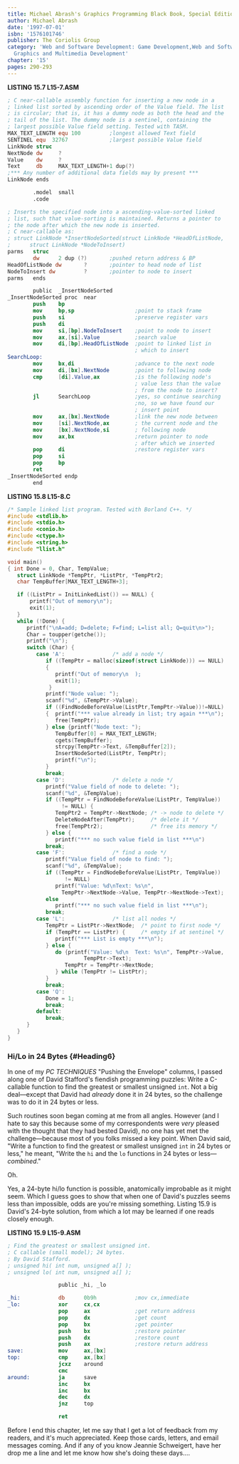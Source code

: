 ```yaml
---
title: Michael Abrash's Graphics Programming Black Book, Special Edition
author: Michael Abrash
date: '1997-07-01'
isbn: '1576101746'
publisher: The Coriolis Group
category: 'Web and Software Development: Game Development,Web and Software Development:
  Graphics and Multimedia Development'
chapter: '15'
pages: 290-293
---
```


**LISTING 15.7 L15-7.ASM**

```nasm
; C near-callable assembly function for inserting a new node in a
; linked list sorted by ascending order of the Value field. The list
; is circular; that is, it has a dummy node as both the head and the
; tail of the list. The dummy node is a sentinel, containing the
; largest possible Value field setting. Tested with TASM.
MAX_TEXT_LENGTH equ 100         ;longest allowed Text field
SENTINEL equ  32767             ;largest possible Value field
LinkNode struc
NextNode dw     ?
Value    dw     ?
Text     db     MAX_TEXT_LENGTH+1 dup(?)
;*** Any number of additional data fields may by present ***
LinkNode ends

        .model  small
        .code

; Inserts the specified node into a ascending-value-sorted linked
; list, such that value-sorting is maintained. Returns a pointer to
; the node after which the new node is inserted.
; C near-callable as:
; struct LinkNode *InsertNodeSorted(struct LinkNode *HeadOfListNode,
;      struct LinkNode *NodeToInsert)
parms   struc
        dw      2 dup (?)       ;pushed return address & BP
HeadOfListNode dw       ?       ;pointer to head node of list
NodeToInsert dw         ?       ;pointer to node to insert
parms   ends

        public  _InsertNodeSorted
_InsertNodeSorted proc  near
        push    bp
        mov     bp,sp                   ;point to stack frame
        push    si                      ;preserve register vars
        push    di
        mov     si,[bp].NodeToInsert    ;point to node to insert
        mov     ax,[si].Value           ;search value
        mov     di,[bp].HeadOfListNode  ;point to linked list in
                                        ; which to insert
SearchLoop:
        mov     bx,di                   ;advance to the next node
        mov     di,[bx].NextNode        ;point to following node
        cmp     [di].Value,ax           ;is the following node's
                                        ; value less than the value
                                        ; from the node to insert?
        jl      SearchLoop              ;yes, so continue searching
                                        ;no, so we have found our
                                        ; insert point
        mov     ax,[bx].NextNode        ;link the new node between
        mov     [si].NextNode,ax        ; the current node and the
        mov     [bx].NextNode,si        ; following node
        mov     ax,bx                   ;return pointer to node
                                        ; after which we inserted
        pop     di                      ;restore register vars
        pop     si
        pop     bp
        ret
_InsertNodeSorted endp
        end
```

**LISTING 15.8 L15-8.C**

```c
/* Sample linked list program. Tested with Borland C++. */
#include <stdlib.h>
#include <stdio.h>
#include <conio.h>
#include <ctype.h>
#include <string.h>
#include "llist.h"

void main()
{ int Done = 0, Char, TempValue;
   struct LinkNode *TempPtr, *ListPtr, *TempPtr2;
   char TempBuffer[MAX_TEXT_LENGTH+3];

   if ((ListPtr = InitLinkedList()) == NULL) {
       printf("Out of memory\n");
       exit(1);
   }
   while (!Done) {
      printf("\nA=add; D=delete; F=find; L=list all; Q=quit\n>");
      Char = toupper(getche());
      printf("\n");
      switch (Char) {
         case 'A':               /* add a node */
            if ((TempPtr = malloc(sizeof(struct LinkNode))) == NULL)
            {
               printf("Out of memory\n  );
               exit(1);
             }
            printf("Node value: ");
            scanf("%d", &TempPtr->Value);
            if ((FindNodeBeforeValue(ListPtr,TempPtr->Value))!=NULL)
            {  printf("*** value already in list; try again ***\n");
               free(TempPtr);
            } else {printf("Node text: ");
               TempBuffer[0] = MAX_TEXT_LENGTH;
               cgets(TempBuffer);
               strcpy(TempPtr->Text, &TempBuffer[2]);
               InsertNodeSorted(ListPtr, TempPtr);
               printf("\n");
            }
            break;
         case 'D':               /* delete a node */
            printf("Value field of node to delete: ");
            scanf("%d", &TempValue);
            if ((TempPtr = FindNodeBeforeValue(ListPtr, TempValue))
                 != NULL) {
               TempPtr2 = TempPtr->NextNode; /* -> node to delete */
               DeleteNodeAfter(TempPtr);     /* delete it */
               free(TempPtr2);               /* free its memory */
            } else {
               printf("*** no such value field in list ***\n")
            break;
         case 'F':               /* find a node */
            printf("Value field of node to find: ");
            scanf("%d", &TempValue);
            if ((TempPtr = FindNodeBeforeValue(ListPtr, TempValue))
                  != NULL)
               printf("Value: %d\nText: %s\n",
                 TempPtr->NextNode->Value, TempPtr->NextNode->Text);
            else
               printf("*** no such value field in list ***\n");
            break;
         case 'L':               /* list all nodes */
            TempPtr = ListPtr->NextNode;  /* point to first node */
            if (TempPtr == ListPtr) {     /* empty if at sentinel */
               printf("*** List is empty ***\n");
            } else {
               do {printf("Value: %d\n  Text: %s\n", TempPtr->Value,
                        TempPtr->Text);
                  TempPtr = TempPtr->NextNode;
               } while (TempPtr != ListPtr);
            }
            break;
         case 'Q':
            Done = 1;
            break;
         default:
            break;
      }
   }
}
```

### Hi/Lo in 24 Bytes {#Heading6}

In one of my *PC TECHNIQUES* "Pushing the Envelope" columns, I passed
along one of David Stafford's fiendish programming puzzles: Write a
C-callable function to find the greatest or smallest unsigned `int`.
Not a big deal—except that David had *already* done it in 24 bytes, so
the challenge was to do it in 24 bytes or less.

Such routines soon began coming at me from all angles. However (and I
hate to say this because some of my correspondents were *very* pleased
with the thought that they had bested David), no one has yet met the
challenge—because most of you folks missed a key point. When David said,
"Write a function to find the greatest or smallest unsigned `int` in
24 bytes or less," he meant, "Write the `hi` and the `lo` functions
in 24 bytes or less—*combined*."

Oh.

Yes, a 24-byte hi/lo function is possible, anatomically improbable as it
might seem. Which I guess goes to show that when one of David's puzzles
seems less than impossible, odds are you're missing something. Listing
15.9 is David's 24-byte solution, from which a lot may be learned if one
reads closely enough.

**LISTING 15.9 L15-9.ASM**

```nasm
; Find the greatest or smallest unsigned int.
; C callable (small model); 24 bytes.
; By David Stafford.
; unsigned hi( int num, unsigned a[] );
; unsigned lo( int num, unsigned a[] );

                public _hi, _lo

_hi:            db      0b9h            ;mov cx,immediate
_lo:            xor     cx,cx
                pop     ax              ;get return address
                pop     dx              ;get count
                pop     bx              ;get pointer
                push    bx              ;restore pointer
                push    dx              ;restore count
                push    ax              ;restore return address
save:           mov     ax,[bx]
top:            cmp     ax,[bx]
                jcxz    around
                cmc
around:         ja      save
                inc     bx
                inc     bx
                dec     dx
                jnz     top

                ret
```

Before I end this chapter, let me say that I get a lot of feedback from
my readers, and it's much appreciated. Keep those cards, letters, and
email messages coming. And if any of you know Jeannie Schweigert, have
her drop me a line and let me know how she's doing these days....